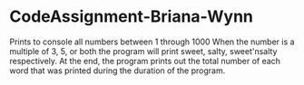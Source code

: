 # CodeAssignment-Briana-Wynn
Prints to console all numbers between 1 through 1000
When the number is a multiple of 3, 5, or both the program will print sweet, salty, sweet'nsalty respectively.
At the end, the program prints out the total number of each word that was printed during the duration of the program.
